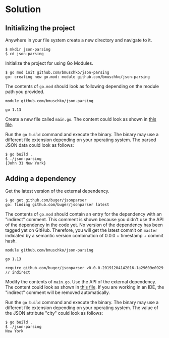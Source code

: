 # Solution

## Initializing the project

Anywhere in your file system create a new directory and navigate to it.

```
$ mkdir json-parsing
$ cd json-parsing
```

Initialize the project for using Go Modules.

```
$ go mod init github.com/bmuschko/json-parsing
go: creating new go.mod: module github.com/bmuschko/json-parsing
```

The contents of `go.mod` should look as following depending on the module path you provided.

```
module github.com/bmuschko/json-parsing

go 1.13
```

Create a new file called `main.go`. The content could look as shown in [this file](without-dependency/main.go).

Run the `go build` command and execute the binary. The binary may use a different file extension depending on your operating system. The parsed JSON data could look as follows:

```
$ go build .
$ ./json-parsing
{John 31 New York}
```

## Adding a dependency

Get the latest version of the external dependency.

```
$ go get github.com/buger/jsonparser
go: finding github.com/buger/jsonparser latest
```

The contents of `go.mod` should contain an entry for the dependency with an "indirect" comment. This comment is shown because you didn't use the API of the dependency in the code yet. No version of the dependency has been tagged yet on GitHub. Therefore, you will get the latest commit on `master` indicated by a semantic version combination of 0.0.0 + timestamp + commit hash.

```
module github.com/bmuschko/json-parsing

go 1.13

require github.com/buger/jsonparser v0.0.0-20191204142016-1a29609e0929 // indirect
```

Modify the contents of `main.go`. Use the API of the external dependency. The content could look as shown in [this file](with-dependency/main.go). If you are working in an IDE, the "indirect" comment will be removed automatically.

Run the `go build` command and execute the binary. The binary may use a different file extension depending on your operating system. The value of the JSON attribute "city" could look as follows:

```
$ go build .
$ ./json-parsing
New York
```